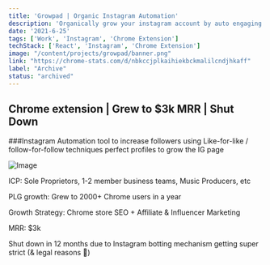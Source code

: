 ```yaml
---
title: 'Growpad | Organic Instagram Automation'
description: 'Organically grow your instagram account by auto engaging with target audience'
date: '2021-6-25'
tags: ['Work', 'Instagram', 'Chrome Extension']
techStack: ['React', 'Instagram', 'Chrome Extension']
image: "/content/projects/growpad/banner.png"
link: "https://chrome-stats.com/d/nbkccjplkaihiekbckmalilcndjhkaff"
label: "Archive"
status: "archived"
---
```


## Chrome extension | Grew to $3k MRR | Shut Down

###Instagram Automation tool to increase followers using Like-for-like / follow-for-follow techniques perfect profiles to grow the IG page

![Image](/content/projects/growpad/banner.png)

ICP: Sole Proprietors, 1-2 member business teams, Music Producers, etc

PLG growth: Grew to 2000+ Chrome users in a year

Growth Strategy: Chrome store SEO + Affiliate & Influencer Marketing

MRR: $3k

Shut down in 12 months due to Instagram botting mechanism getting super strict (& legal reasons 🥹)

